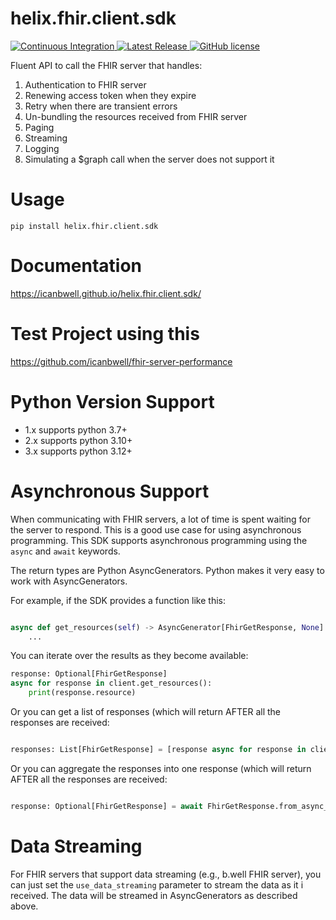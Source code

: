 # helix.fhir.client.sdk

<p align="left">
  <a href="https://github.com/icanbwell/helix.fhir.client.sdk/actions">
    <img src="https://github.com/icanbwell/helix.fhir.client.sdk/workflows/Build%20and%20Test/badge.svg"
         alt="Continuous Integration">
  </a>
  <a href="https://github.com/icanbwell/helix.fhir.client.sdk/releases/latest">
    <img src="https://img.shields.io/github/v/release/icanbwell/helix.fhir.client.sdk?display_name=tag"
          alt="Latest Release">
  </a>
  <a href="https://github.com/icanbwell/helix.fhir.client.sdk/blob/main/LICENSE">
    <img src="https://img.shields.io/badge/license-Apache%202-blue"
         alt="GitHub license">
  </a>
</p>

Fluent API to call the FHIR server that handles:

1. Authentication to FHIR server
2. Renewing access token when they expire
3. Retry when there are transient errors
4. Un-bundling the resources received from FHIR server
5. Paging
6. Streaming
7. Logging
8. Simulating a $graph call when the server does not support it


# Usage
`pip install helix.fhir.client.sdk`

# Documentation
https://icanbwell.github.io/helix.fhir.client.sdk/

# Test Project using this
https://github.com/icanbwell/fhir-server-performance

# Python Version Support
* 1.x supports python 3.7+ 
* 2.x supports python 3.10+
* 3.x supports python 3.12+

# Asynchronous Support
When communicating with FHIR servers, a lot of time is spent waiting for the server to respond. 
This is a good use case for using asynchronous programming. 
This SDK supports asynchronous programming using the `async` and `await` keywords.

The return types are Python AsyncGenerators.  Python makes it very easy to work with AsyncGenerators.

For example, if the SDK provides a function like this:
```python

async def get_resources(self) -> AsyncGenerator[FhirGetResponse, None]:
    ...
```

You can iterate over the results as they become available:
```python
response: Optional[FhirGetResponse]
async for response in client.get_resources():
    print(response.resource)
```

Or you can get a list of responses (which will return AFTER all the responses are received:
```python

responses: List[FhirGetResponse] = [response async for response in client.get_resources()]
```

Or you can aggregate the responses into one response (which will return AFTER all the responses are received:
```python

response: Optional[FhirGetResponse] = await FhirGetResponse.from_async_generator(client.get_resources())
```

# Data Streaming
For FHIR servers that support data streaming (e.g., b.well FHIR server), you can just set the `use_data_streaming` parameter to stream the data as it i received.
The data will be streamed in AsyncGenerators as described above.
